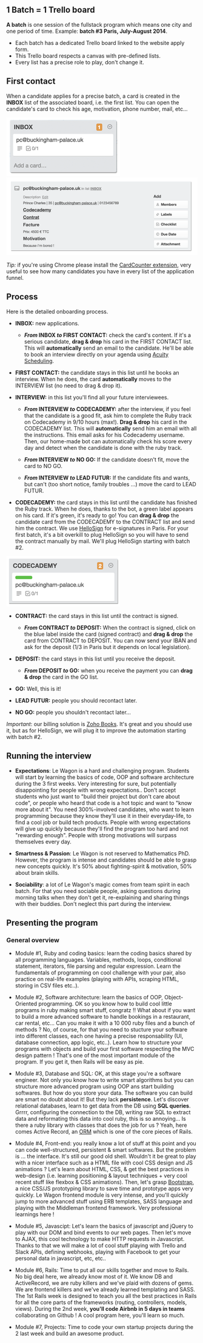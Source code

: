 ## 1 Batch = 1 Trello board

**A batch** is one session of the fullstack program which means one city and one period of time. Example: **batch #3 Paris, July-August 2014**.

- Each batch has a dedicated Trello board linked to the website apply form.
- This Trello board respects a canvas with pre-defined lists.
- Every list has a precise role to play, don't change it.

## First contact

When a candidate applies for a precise batch, a card is created in the **INBOX** list of the associated board, i.e. the first list. You can open the candidate's card to check his age, motivation, phone number, mail, etc...

![inbox list](images/inbox.png)
![card](images/card.png)

_Tip:_ if you're using Chrome please install the [CardCounter extension](https://chrome.google.com/webstore/detail/cardcounter-for-trello/miejdnaildjcmahbhmfngfdoficmkdhi?hl=en), very useful to see how many candidates you have in every list of the application funnel.

## Process

Here is the detailed onboarding process.

- **INBOX:** new applications.

  - **_From_ INBOX _to_ FIRST CONTACT:** check the card's content. If it's a serious candidate, **drag & drop** his card in the FIRST CONTACT list. This will **automatically** send an email to the candidate. He'll be able to book an interview directly on your agenda using [Acuity Scheduling](https://acuityscheduling.com/).

- **FIRST CONTACT:** the candidate stays in this list until he books an interview. When he does, the card **automatically** moves to the INTERVIEW list (no need to drag & drop it).

- **INTERVIEW:** in this list you'll find all your future interviewees.

  - **_From_ INTERVIEW _to_ CODECADEMY:** after the interview, if you feel that the candidate is a good fit, ask him to complete the Ruby track on Codecademy in 9/10 hours (max!). **Drag & drop** his card in the CODECADEMY list. This will **automatically** send him an email with all the instructions. This email asks for his Codecademy username. Then, our home-made bot can automatically check his score every day and detect when the candidate is done with the ruby track.

  - **_From_ INTERVIEW _to_ NO GO:** If the candidate doesn't fit, move the card to NO GO.

  - **_From_ INTERVIEW _to_ LEAD FUTUR:** If the candidate fits and wants, but can't (too short notice, family troubles ...) move the card to LEAD FUTUR.

- **CODECADEMY:** the card stays in this list until the candidate has finished the Ruby track. When he does, thanks to the bot, a green label appears on his card. If it's green, it's ready to go! You can **drag & drop** the candidate card from the CODECADEMY to the CONTRACT list and send him the contract. We use [HelloSign](https://www.hellosign.com/) for e-signatures in Paris. For your first batch, it's a bit overkill to plug HelloSign so you will have to send the contract manually by mail. We'll plug HelloSign starting with batch #2.

![codecademy list](images/codecademy.png)

- **CONTRACT:** the card stays in this list until the contract is signed.

  - **_From_ CONTRACT _to_ DEPOSIT:** When the contract is signed, click on the blue label inside the card (signed contract) and  **drag & drop** the card from CONTRACT to DEPOSIT. You can now send your IBAN and ask for the deposit (1/3 in Paris but it depends on local legislation).

- **DEPOSIT:** the card stays in this list until you receive the deposit.

  - **_From_ DEPOSIT _to_ GO:** when you receive the payment you can **drag & drop** the card in the GO list.

- **GO:** Well, this is it!

- **LEAD FUTUR:** people you should recontact later.

- **NO GO:** people you shouldn't recontact later...

_Important_: our billing solution is [Zoho Books](https://books.zoho.com). It's great and you should use it, but as for HelloSign, we will plug it to improve the automation starting with batch #2.

## Running the interview

- **Expectations**: Le Wagon is a hard and challenging program. Students will start by learning the basics of code, OOP and software architecture during the 3 first weeks. Very interesting for sure, but potentially disappointing for people with wrong expectations.. Don't accept students who just want to "build their project but don't care about code", or people who heard  that code is a hot topic and want to "know more about it". You need 300%-involved candidates, who want to learn programming because they know they'll use it in their everyday-life, to find a cool job or build tech products. People with wrong expectations will give up quickly because they'll find the program too hard and not "rewarding enough". People with strong motivations will surpass themselves every day.

- **Smartness & Passion**: Le Wagon is not reserved to Mathematics PhD. However, the program is intense and candidates should be able to grasp new concepts quickly. It's 50% about fighting-spirit & motivation, 50% about brain skills.

- **Sociability**: a lot of Le Wagon's magic comes from team spirit in each batch. For that you need sociable people, asking questions during morning talks when they don't get it, re-explaining and sharing things with their buddies. Don't neglect this part during the interview.

## Presenting the program

### General overview

- Module #1, Ruby and coding basics: learn the coding basics shared by all programming languages. Variables, methods, loops, conditional statement, iterators, file parsing and regular expression. Learn the fundamentals of programming on cool challenge with your pair, also practice on real-life examples (playing with APIs, scraping HTML, storing in CSV files etc..).

- Module #2, Software architecture: learn the basics of OOP, Object-Oriented programming. OK so you know how to build cool little programs in ruby making smart stuff, congratz !! What about if you want to build a more advanced software to handle bookings in a restaurant, car rental, etc... Can you make it with a 10 000 ruby files and a bunch of methods ? No, of course, for that you need to stucture your software into different classes, each one having a precise responsability (UI, database connection, app logic, etc..). Learn how to structure your programs with objects and build your first software respecting the MVC design pattern ! That's one of the most important module of the program. If you get it, then Rails will be easy as pie.


- Module #3, Database and SQL: OK, at this stage you're a software engineer. Not only you know how to write smart algorithms but you can structure more advanced program using OOP ans start building softwares. But how do you store your data. The software you can build are smart no doubt about it! But they lack **persistence**. Let's discover relational databases, learn to get data from the DB using **SQL queries**. Grrrr, configuring the connection to the DB, writing raw SQL to extract data and reformating this data into cool ruby, this is so annoying... Is there a ruby library with classes that does the job for us ? Yeah, here comes Active Record, an [ORM](https://en.wikipedia.org/wiki/Object-relational_mapping) which is one of the core pieces of Rails.


- Module #4, Front-end: you really know a lot of stuff at this point and you can code well-structured, persistent & smart softwares. But the problem is ... the interface. It's still our good old shell. Wouldn't it be great to play with a nicer interface such as a HTML file with cool CSS design and JS animations ? Let's learn about HTML, CSS, & get the best practices in web-design (i.e. learning positioning & layout techniques + very cool recent stuff like flexbox & CSS animations). Then, let's grasp [Bootstrap](http://getbootstrap.com/), a nice CSS/JS prototyping library to save time and prototype apps very quickly. Le Wagon frontend module is very intense, and you'll quickly jump to more advanced stuff using ERB templates, SASS language and playing with the Middleman frontend framework. Very professional learnings here !

- Module #5, Javascipt: Let's learn the basics of javascript and jQuery to play with our DOM and bind events to our web pages. Then let's move to AJAX, this cool technology to make HTTP requests in Javascript. Thanks to that we will make a lot of cool stuff playing with Trello and Slack APIs, defining webhooks, playing with Facebook to get your personal data in javascript, etc, etc..

- Module #6, Rails: Time to put all our skills together and move to Rails. No big deal here, we already know most of it. We know DB and ActiveRecord, we are ruby killers and we've plaid with dozens of gems. We are frontend killers and we've already learned templating and SASS. The 1st Rails week is designed to teach you all the best practices in Rails for all the core parts of the frameworks (routing, controllers, models, views). During the 2nd week, **you'll code Airbnb in 5 days in teams** collaborating on Github ! A cool program here, you'll learn so much.

- Module #7, Projects: Time to code your own startup projects during the 2 last week and build an awesome product.



